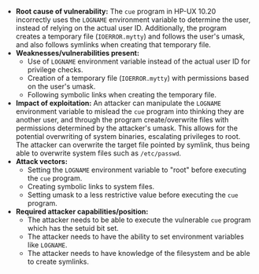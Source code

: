 - **Root cause of vulnerability:** The `cue` program in HP-UX 10.20 incorrectly uses the `LOGNAME` environment variable to determine the user, instead of relying on the actual user ID. Additionally, the program creates a temporary file (`IOERROR.mytty`) and follows the user's umask, and also follows symlinks when creating that temporary file.
- **Weaknesses/vulnerabilities present:**
    -  Use of `LOGNAME` environment variable instead of the actual user ID for privilege checks.
    -  Creation of a temporary file (`IOERROR.mytty`) with permissions based on the user's umask.
    -  Following symbolic links when creating the temporary file.
- **Impact of exploitation:** An attacker can manipulate the `LOGNAME` environment variable to mislead the `cue` program into thinking they are another user, and through the program create/overwrite files with permissions determined by the attacker's umask. This allows for the potential overwriting of system binaries, escalating privileges to root. The attacker can overwrite the target file pointed by symlink, thus being able to overwrite system files such as `/etc/passwd`.
- **Attack vectors:**
    - Setting the `LOGNAME` environment variable to "root" before executing the `cue` program.
    - Creating symbolic links to system files.
    - Setting umask to a less restrictive value before executing the `cue` program.
- **Required attacker capabilities/position:**
    - The attacker needs to be able to execute the vulnerable `cue` program which has the setuid bit set.
    - The attacker needs to have the ability to set environment variables like `LOGNAME`.
    - The attacker needs to have knowledge of the filesystem and be able to create symlinks.